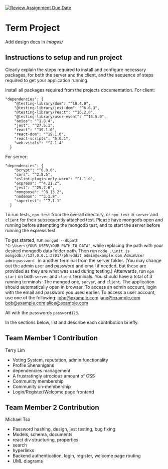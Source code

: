 [![Review Assignment Due Date](https://classroom.github.com/assets/deadline-readme-button-22041afd0340ce965d47ae6ef1cefeee28c7c493a6346c4f15d667ab976d596c.svg)](https://classroom.github.com/a/2tEDYwzN)
# Term Project

Add design docs in *images/*

## Instructions to setup and run project
Clearly explain the steps required to install and configure necessary packages,
for both the server and the client, and the sequence of steps required to get
your application running.

install all packages required from the projects documentation. 
For client: 
```
"dependencies": {
    "@testing-library/dom": "^10.4.0",
    "@testing-library/jest-dom": "^6.6.3",
    "@testing-library/react": "^16.2.0",
    "@testing-library/user-event": "^13.5.0",
    "axios": "^1.8.4",
    "jest": "^27.5.1",
    "react": "^19.1.0",
    "react-dom": "^19.1.0",
    "react-scripts": "5.0.1",
    "web-vitals": "^2.1.4"
  }
```

For server:
```
"dependencies": {
    "bcrypt": "^6.0.0",
    "cors": "^2.8.5",
    "eslint-plugin-only-warn": "^1.1.0",
    "express": "^4.21.2",
    "jest": "^29.7.0",
    "mongoose": "^8.13.2",
    "nodemon": "^3.1.9",
    "supertest": "^7.1.1"
  }
  ```

  To run tests, `npm test` from the overall directory, or `npm test` in `server` and `client` for their subsequently attached test. Please have mongodb open and running before attempting the mongodb test, and to start the server before running the express test.

  To get started, run `mongod --dbpath "C:\Users\YOUR_USER\YOUR_PATH_TO_DATA"`, while replacing the path with your desired mongodb data folder path. 
  Then run `node .\init.js mongodb://127.0.0.1:27017/phreddit admin@example.com AdminUser adminpassword ` in another terminal from the server folder. (You may change out the admin user and password and email if needed, but these are provided as they are what was used during testing.)
  Afterwards, run `npm start` on both `server` and `client` terminals. You should have a total of 3 running terminals: The mongod one, `server`, and `client`. 
  The application should automatically open in browser. To access an admin account, login with the email and password you used earlier. To access a user account, use one of the following:
   john@example.com
   jane@example.com
   bob@example.com
   alice@example.com

   All with the passwords `password123`.
   
In the sections below, list and describe each contribution briefly.

## Team Member 1 Contribution
Terry Lim
- Voting System, reputation, admin functionality
- Profile Shenanigans
- dependencies management
- A frustratingly atrocious amount of CSS
- Community membership
- Community un-membership
- Login/Register/Welcome page frontend
## Team Member 2 Contribution
Michael Tso
- Password hashing, design, jest testing, bug fixing
- Models, schema, documents
- react div structuring, properties
- search
- hyperlinks
- Backend authentication, login, register, welcome page routing
- UML diagrams